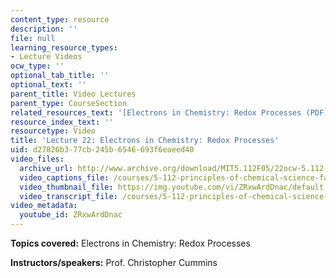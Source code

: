 ```yaml
---
content_type: resource
description: ''
file: null
learning_resource_types:
- Lecture Videos
ocw_type: ''
optional_tab_title: ''
optional_text: ''
parent_title: Video Lectures
parent_type: CourseSection
related_resources_text: '[Electrons in Chemistry: Redox Processes (PDF)](/courses/5-112-principles-of-chemical-science-fall-2005/resources/lecture22)'
resource_index_text: ''
resourcetype: Video
title: 'Lecture 22: Electrons in Chemistry: Redox Processes'
uid: d27826b3-77cb-245b-6546-693f6eaeed40
video_files:
  archive_url: http://www.archive.org/download/MIT5.112F05/22ocw-5.112-04nov2005-220k.mp4
  video_captions_file: /courses/5-112-principles-of-chemical-science-fall-2005/e404e82db215557c94027cf252e19832_ZRxwArdDnac.vtt
  video_thumbnail_file: https://img.youtube.com/vi/ZRxwArdDnac/default.jpg
  video_transcript_file: /courses/5-112-principles-of-chemical-science-fall-2005/8983438ba3b17db8a35e8e2d40371af5_ZRxwArdDnac.pdf
video_metadata:
  youtube_id: ZRxwArdDnac
---
```


**Topics covered:** Electrons in Chemistry: Redox Processes

**Instructors/speakers:** Prof. Christopher Cummins